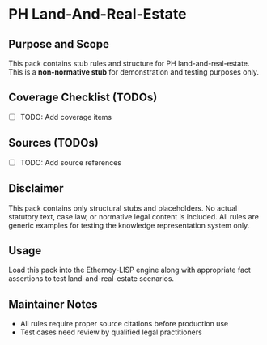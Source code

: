 # PH Land-And-Real-Estate

## Purpose and Scope

This pack contains stub rules and structure for PH land-and-real-estate. This is a **non-normative stub** for demonstration and testing purposes only.

## Coverage Checklist (TODOs)

- [ ] TODO: Add coverage items

## Sources (TODOs)

- [ ] TODO: Add source references

## Disclaimer

This pack contains only structural stubs and placeholders. No actual statutory text, case law, or normative legal content is included. All rules are generic examples for testing the knowledge representation system only.

## Usage

Load this pack into the Etherney-LISP engine along with appropriate fact assertions to test land-and-real-estate scenarios.

## Maintainer Notes

- All rules require proper source citations before production use
- Test cases need review by qualified legal practitioners
